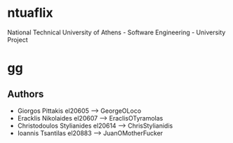 # ntuaflix
National Technical University of Athens - Software Engineering - University Project
# gg

## Authors
+ Giorgos Pittakis el20605 --> GeorgeOLoco
+ Eracklis Nikolaides el20607 --> EraclisOTyramolas
+ Christodoulos Stylianides el20614 --> ChrisStylianidis
+ Ioannis Tsantilas el20883 --> JuanOMotherFucker
